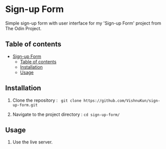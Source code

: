 # Sign-up Form

Simple sign-up form with user interface for my 'Sign-up Form' project from The Odin Project.

## Table of contents

- [Sign-up Form](#sign-up-form)
  - [Table of contents](#table-of-contents)
  - [Installation](#installation)
  - [Usage](#usage)

## Installation

1. Clone the repository :
   ` git clone https://github.com/VishnuKun/sign-up-form.git`

2. Navigate to the project directory : `cd sign-up-form/`

## Usage

1. Use the live server.
